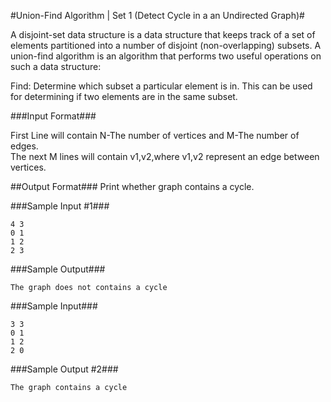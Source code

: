 #Union-Find Algorithm | Set 1 (Detect Cycle in a an Undirected Graph)#

A disjoint-set data structure is a data structure that keeps track of a set of elements partitioned into a number of disjoint (non-overlapping) subsets. A union-find algorithm is an algorithm that performs two useful operations on such a data structure:

Find: Determine which subset a particular element is in. This can be used for determining if two elements are in the same subset.

###Input Format###

First Line will contain N-The number of vertices and M-The number of edges.  
The next M lines will contain v1,v2,where v1,v2 represent an edge  between vertices.  

##Output Format###
Print whether graph contains a cycle.

###Sample Input #1###
```
4 3
0 1
1 2
2 3
```
###Sample Output###
```
The graph does not contains a cycle
```
###Sample Input###
```
3 3
0 1
1 2
2 0
```
###Sample Output #2###
```
The graph contains a cycle
```